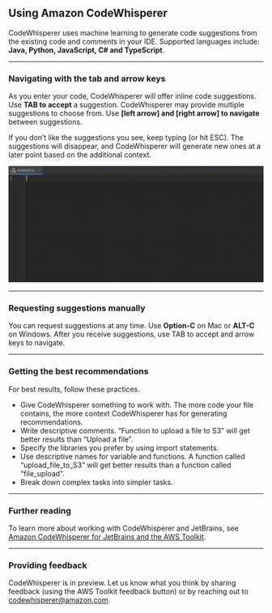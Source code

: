 ## Using Amazon CodeWhisperer

CodeWhisperer uses machine learning to generate code suggestions from the existing code and comments in your IDE.
Supported languages include: **Java, Python, JavaScript, C# and TypeScript**.

---

### Navigating with the tab and arrow keys

As you enter your code, CodeWhisperer will offer inline code suggestions. Use **TAB to accept** a suggestion.
CodeWhisperer may provide multiple suggestions to choose from. Use **[left arrow] and [right arrow] to navigate**
between suggestions.

If you don’t like the suggestions you see, keep typing (or hit ESC). The suggestions will disappear, and
CodeWhisperer will generate new ones at a later point based on the additional context.

<img src="example.gif" style="max-height:400px;" alt="example">

---

### Requesting suggestions manually

You can request suggestions at any time. Use **Option-C** on Mac or **ALT-C** on Windows. After you receive
suggestions, use TAB to accept and arrow keys to navigate.

---

### Getting the best recommendations

For best results, follow these practices.
* Give CodeWhisperer something to work with. The more code your file contains, the more context CodeWhisperer
has for generating recommendations.
* Write descriptive comments. “Function to upload a file to S3” will get better results than “Upload a file”.
* Specify the libraries you prefer by using import statements.
* Use descriptive names for variable and functions. A function called “upload_file_to_S3” will get better results
than a function called “file_upload”.
* Break down complex tasks into simpler tasks.

---

### Further reading

To learn more about working with CodeWhisperer and JetBrains, see [Amazon CodeWhisperer
for JetBrains and the AWS Toolkit](https://docs.aws.amazon.com/toolkit-for-jetbrains/latest/userguide/codewhisperer.html).

---

### Providing feedback

CodeWhisperer is in preview. Let us know what you think by sharing feedback (using the AWS Toolkit feedback button)
or by reaching out to [codewhisperer@amazon.com](mailto:codewhisperer@amazon.com).
